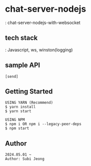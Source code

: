 # chat-server-nodejs
: chat-server-nodejs-with-websocket

## tech stack
: Javascript, ws, winston(logging)

## sample API
```
[send]
```

## Getting Started

```
USING YARN (Recommend)
$ yarn install
$ yarn start

USING NPM
$ npm i OR npm i --legacy-peer-deps
$ npm start
```

## Author

```
2024.05.01 ~
Author: Subi Jeong
```

